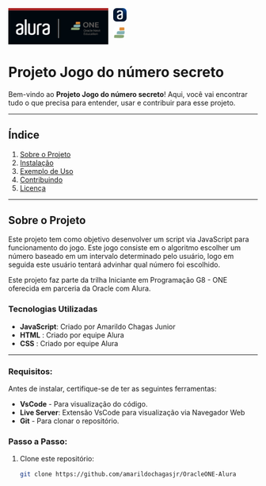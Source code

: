 <div style="display: flex; align-items: center;">
  <!-- Imagem maior -->
  <img src="img/Alura-OracleONE.png" alt="Imagem Grande" style="width: 40%; margin-right: 10px;">

  <!-- Imagens menores lado a lado -->
  <div>
    <a href="https://www.alura.com.br" target="_blank">
      <img src="img/alura.jpeg" alt="Alura Logo" style=" width: 27px; display: block; margin-bottom: 10px; border-radius: 7px;">
    </a>
    <a href="https://www.oracle.com/br/education/oracle-next-education/" target="_blank">
      <img src="img/one.png" alt="Oracle Logo" style=" width: 25px;  display: block; margin-bottom: 10px; border-radius: 7px;">
    </a>
  </div>
</div>

# Projeto Jogo do número secreto

Bem-vindo ao **Projeto Jogo do número secreto**! Aqui, você vai encontrar tudo o que precisa para entender, usar e contribuir para esse projeto.

---

## Índice

1. [Sobre o Projeto](#sobre-o-projeto)
2. [Instalação](#instalacao)
3. [Exemplo de Uso](#exemplo-de-uso)
4. [Contribuindo](#contribuindo)
5. [Licença](#licenca)

---

## Sobre o Projeto

Este projeto tem como objetivo desenvolver um script via JavaScript para funcionamento do jogo. Este jogo consiste em o algoritmo escolher um número baseado
em um intervalo determinado pelo usuário, logo em seguida este usuário tentará advinhar qual número foi escolhido.

Este projeto faz parte da trilha Iniciante em Programação G8 - ONE oferecida em parceria da Oracle com Alura.

### Tecnologias Utilizadas

- **JavaScript**: Criado por Amarildo Chagas Junior
- **HTML**      : Criado por equipe Alura
- **CSS**       : Criado por equipe Alura

---

### Requisitos:

Antes de instalar, certifique-se de ter as seguintes ferramentas:

- **VsCode** - Para visualização do código.
- **Live Server**: Extensão VsCode para visualização via Navegador Web
- **Git** - Para clonar o repositório.

### Passo a Passo:

1. Clone este repositório:
   ```bash
   git clone https://github.com/amarildochagasjr/OracleONE-Alura

